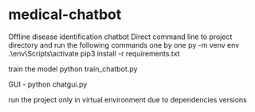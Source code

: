 # medical-chatbot
Offline disease identification chatbot
Direct command line to project directory and run the following commands one by one
py -m venv env
.\env\Scripts\activate
pip3 install -r requirements.txt

train the model
python train_chatbot.py

GUI -
python chatgui.py

run the project only in virtual environment due to dependencies versions
